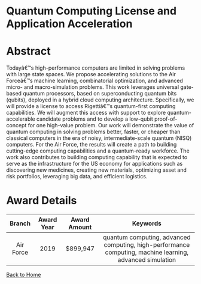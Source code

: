 
Quantum Computing License and Application Acceleration
======================================================

# Abstract


Todayâ€™s high-performance computers are limited in solving problems with large state spaces. We propose accelerating solutions to the Air Forceâ€™s machine learning, combinatorial optimization, and advanced micro- and macro-simulation problems. This work leverages universal gate-based quantum processors, based on superconducting quantum bits (qubits), deployed in a hybrid cloud computing architecture. Specifically, we will provide a license to access Rigettiâ€™s quantum-first computing capabilities. We will augment this access with support to explore quantum-accelerable candidate problems and to develop a low-qubit proof-of-concept for one high-value problem. Our work will demonstrate the value of quantum computing in solving problems better, faster, or cheaper than classical computers in the era of noisy, intermediate-scale quantum (NISQ) computers. For the Air Force, the results will create a path to building cutting-edge computing capabilities and a quantum-ready workforce. The work also contributes to building computing capability that is expected to serve as the infrastructure for the US economy for applications such as discovering new medicines, creating new materials, optimizing asset and risk portfolios, leveraging big data, and efficient logistics.  

# Award Details

|Branch|Award Year|Award Amount|Keywords|
| :---: | :---: | :---: | :---: |
|Air Force|2019|$899,947|quantum computing, advanced computing, high-performance computing, machine learning, advanced simulation|
  
  


[Back to Home](https://github.com/chrischow/dod_sbir_awards/DJ/#1617)